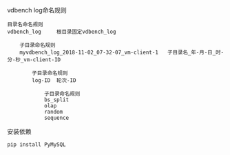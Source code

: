 vdbench log命名规则

```
目录名命名规则
vdbench_log		根目录固定vdbench_log

	子目录命名规则
	myvdbench_log_2018-11-02_07-32-07_vm-client-1	子目录名_年-月-日_时-分-秒_vm-client-ID

		子目录命名规则
		log-ID	轮次-ID
		
			子目录命名规则
			bs_split
			olap
			random
			sequence

```

安装依赖

```
pip install PyMySQL
```

